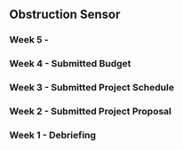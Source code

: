 ## Obstruction Sensor

### Week 5 -

### Week 4 - Submitted Budget

### Week 3 - Submitted Project Schedule

### Week 2 - Submitted Project Proposal

### Week 1 - Debriefing
